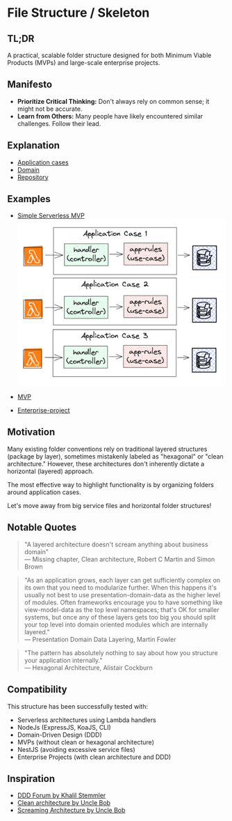 # File Structure / Skeleton

## TL;DR

A practical, scalable folder structure designed for both Minimum Viable Products (MVPs) and large-scale enterprise projects.

## Manifesto
- **Prioritize Critical Thinking:** Don't always rely on common sense; it might not be accurate.
- **Learn from Others:** Many people have likely encountered similar challenges. Follow their lead.

## Explanation
- [Application cases](./doc/application-cases/README.md)
- [Domain](./doc/domain/README.md)
- [Repository](./doc/repository/README.md)

## Examples
- [Simple Serverless MVP](./examples/simple-mvp-serverless)  
![Simple Serverless MVP](./examples/simple-mvp-serverless/doc/simple-serverless-mvp-look2.png)

- [MVP](./examples/simple-mvp)
- [Enterprise-project](./examples/enterprise-project)


## Motivation
Many existing folder conventions rely on traditional layered structures (package by layer), sometimes mistakenly labeled as "hexagonal" or "clean architecture." However, these architectures don't inherently dictate a horizontal (layered) approach.

The most effective way to highlight functionality is by organizing folders around application cases.

Let's move away from big service files and horizontal folder structures!

## Notable Quotes
> "A layered architecture doesn't scream anything about business domain"  
— Missing chapter, Clean architecture, Robert C Martin and Simon Brown  

> "As an application grows, each layer can get sufficiently complex on its own that you need to modularize further. When this happens it's usually not best to use presentation-domain-data as the higher level of modules. Often frameworks encourage you to have something like view-model-data as the top level namespaces; that's OK for smaller systems, but once any of these layers gets too big you should split your top level into domain oriented modules which are internally layered."  
— Presentation Domain Data Layering, Martin Fowler
 
> "The pattern has absolutely nothing to say about how you structure your application internally."  
— Hexagonal Architecture, Alistair Cockburn

## Compatibility

This structure has been successfully tested with:
- Serverless architectures using Lambda handlers
- NodeJs (ExpressJS, KoaJS, CLI)
- Domain-Driven Design (DDD)
- MVPs (without clean or hexagonal architecture)
- NestJS (avoiding excessive service files)
- Enterprise Projects (with clean architecture and DDD)

## Inspiration
- [DDD Forum by Khalil Stemmler](https://github.com/stemmlerjs/ddd-forum)
- [Clean architecture by Uncle Bob](https://web.archive.org/web/20140619161546/https://blog.cleancoder.com/uncle-bob/2012/08/13/the-clean-architecture.html)
- [Screaming Architecture by Uncle Bob](https://web.archive.org/web/20140702193834/http://blog.8thlight.com/uncle-bob/2011/09/30/Screaming-Architecture.html)


